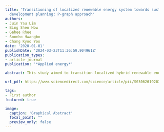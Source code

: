 ```yaml
---
title: 'Transitioning of localized renewable energy system towards sustainable hydrogen
  development planning: P-graph approach'
authors:
- Juin Yau Lim
- Bing Shen How
- Gahee Rhee
- Soonho Hwangbo
- Chang Kyoo Yoo
date: '2020-01-01'
publishDate: '2024-03-23T11:36:59.904961Z'
publication_types:
- article-journal
publication: '*Applied energy*'

abstract: This study aimed to transition localized hybrid renewable energy microgrid system in multiple regions by integrating excess renewable electricity and carbon dioxide generated with biogas produced in wastewater treatment plant. The integrated optimization network in this contribution addresses the following aspects:(1) biogas supply-demand distribution network, (2) hydrogen production technology allocation involving steam methane reforming and electrolysis, (3) carbon dioxide allocation, and (4) utilization of external resources. The proposed framework is mathematically expressed as a mixed-integer linear programming problem to minimize total annual cost which will be solved by graphical optimization approach, P-graph. A case study of the existing petrochemical industry complex in South Korea has been applied to the developed model. Feasible configuration for meeting base hydrogen demand (7200 tons H2/year) has been proposed with total annual cost of 75,772,460 US $/year. Apart from base hydrogen demand, the developed model is verified with the increase of hydrogen demand for 10%, 20%, 30%, and 40%. Nonetheless, scenario of tight environmental regulations enforcement has been established among all cases where carbon dioxide emitted within the system will be captured and sequestrated. Pareto Frontier Analysis and Technique for Order of Preference by Similarity to Ideal Solution (TOPSIS) have been implemented to enhance the overall sustainability by re-ranking the pool of near-optimal solutions to propose new sustainable configuration with the consideration of both economic and environmental aspects (i.e., 40% increase of hydrogen demand; Before:142,579,000 US $/year, 109,933.00 tons CO2/year; After:142,651,000 US $/year, 109,845.00 tons CO2/year).

url_pdf: https://www.sciencedirect.com/science/article/pii/S0306261920301471

tags:
- First author
featured: true

image:
  caption: 'Graphical Abstract'
  focal_point: ""
  preview_only: false
---
```

